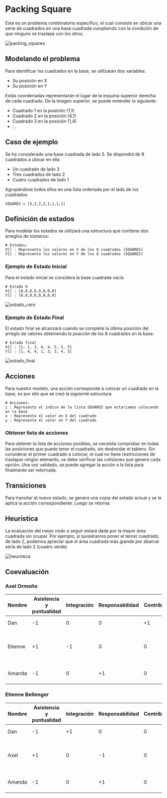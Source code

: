 # Packing Square
Este es un problema combinatorio específico, el cual consiste en ubicar una serie de cuadrados en una base cuadrada cumpliendo con la condición de que ninguno se traslape con los otros.

![packing_squares](img/packing_squares.png)


## Modelando el problema
Para identificar los cuadrados en la base, se utilizarán dos variables:
  
  * Su posición en X
  * Su posición en Y

Estás coordenadas representarán el lugar de la esquina superior derecha de cada cuadrado. De la imagen superior, se puede entender lo siguiente:
  * Cuadrado 1 en la posición (1,1)
  * Cuadrado 2 en la posición (4,1) 
  * Cuadrado 3 en la posición (1,4)
  * ...

## Caso de ejemplo
Se ha considerado una base cuadrada de lado 5. Se dispondrá de 8 cuadrados a ubicar en ella: 

  * Un cuadrado de lado 3
  * Tres cuadrados de lado 2
  * Cuatro cuadrados de lado 1

Agrupándose todos ellos en una lista ordenada por el lado de los cuadrados:

    SQUARES = [3,2,2,2,1,1,1,1]
    
## Definición de estados
Para modelar los estados se utilizará una estructura que contiene dos arreglos de números:

    # Estados:
    X[] : Representa los valores en X de los 8 cuadrados (SQUARES)
    Y[] : Representa los valores en Y de los 8 cuadrados (SQUARES)

### Ejemplo de Estado Inicial
Para el estado inicial se considera la base cuadrada vacía
    
    # Estado 0
    X[] : [0,0,0,0,0,0,0,0]
    Y[] : [0,0,0,0,0,0,0,0]
    
![estado_cero](img/estado_0.png)
    
### Ejemplo de Estado Final
El estado final se alcanzará cuando se complete la última posición del arreglo de valores obteniendo la posición de los 8 cuadrados en la base.

    # Estado final
    X[] : [1, 1, 3, 4, 4, 5, 5, 5] 
    Y[] : [1, 4, 4, 1, 3, 3, 4, 5]
    
![estado_final](img/estado_f.png)
    
## Acciones
Para nuestro modelo, una acción  corresponde a colocar un cuadrado en la base, es por ello que se creó la siguiente estructura

    # Acciones:
    i : Representa el índice de la lista SQUARES que estaríamos colocando en la base
    x : Representa el valor en X del cuadrado
    y : Representa el valor en Y del cuadrado
    
### Obtener lista de acciones
Para obtener la lista de acciones posibles, se necesita comprobar en todas las posiciones que puede tener el cuadrado, sin desbordar el tablero.
Sin considerar el primer cuadrado a colocar, el cual no tiene restricciones de traslapar ningún elemento, se debe verificar las colisiones que genera
cada opción. Una vez validado, se puede agregar la acción a la lista para finalmente ser retornada. 

## Transiciones
Para transitar al nuevo estado, se genera una copia del estado actual y se le aplica la acción correspondiente. Luego se retorna.

## Heurística
La evaluación del mejor nodo a seguir estará dada por la mayor área cuadrada sin ocupar. Por ejemplo, si quisiéramos poner el tercer cuadrado, de lado 2,
podemos apreciar que el área cuadrada más grande por abarcar sería de lado 2 (cuadro verde)

![heuristica](img/heuristica.png)

## Coevaluación
### Axel Ormeño

Nombre | Asistencia y puntualidad | Integración | Responsabilidad | Contribución | Aspecto positivo | Aspecto negativo
------ | ------------------------ | ----------- | --------------- | ------------ | ---------------- | ----------------
Dan | -1 | 0 | 0 | +1 | Organizado | Habla poco
Etienne | +1 | -1 | 0 | 0 | Buena distribuyendo labores | Le cuesta explicar sus ideas
Amanda | -1 | 0 | +1 | 0 | Describe bien sus ideas | Habla poco

### Etienne Bellenger

Nombre | Asistencia y puntualidad | Integración | Responsabilidad | Contribución | Aspecto positivo | Aspecto negativo
------ | ------------------------ | ----------- | --------------- | ------------ | ---------------- | ----------------
Dan | -1 | +1 | 0 | 0 | Programa bonito | Habla poco
Axel | +1 | 0 | -1 | 0 | Proactivo | Le cuesta explicar sus ideas
Amanda | -1 | 0 | +1 | 0 | Describe bien sus ideas | Poca iniciativa
